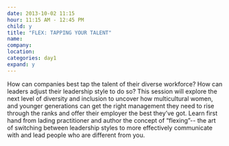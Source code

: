 ```yaml
---
date: 2013-10-02 11:15
hour: 11:15 AM - 12:45 PM
child: y
title: "FLEX: TAPPING YOUR TALENT"
name:
company:
location: 
categories: day1
expand: y
---
```

How can companies best tap the talent of their diverse workforce? How can leaders adjust their leadership style to do so? This session will explore the next level of diversity and inclusion to uncover how multicultural women, and younger generations can get the right management they need to rise through the ranks and offer their employer the best they’ve got.
Learn first hand from lading practitioner and author the concept of “flexing”-- the art of switching between leadership styles to more effectively communicate with and lead people who are different from you.